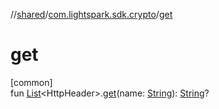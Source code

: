 //[shared](../../index.md)/[com.lightspark.sdk.crypto](index.md)/[get](get.md)

# get

[common]\
fun [List](https://kotlinlang.org/api/latest/jvm/stdlib/kotlin.collections/-list/index.html)&lt;HttpHeader&gt;.[get](get.md)(name: [String](https://kotlinlang.org/api/latest/jvm/stdlib/kotlin/-string/index.html)): [String](https://kotlinlang.org/api/latest/jvm/stdlib/kotlin/-string/index.html)?
